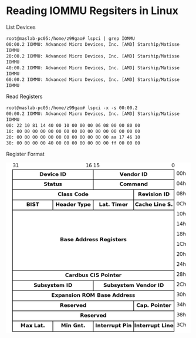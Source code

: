 # Reading IOMMU Regsiters in Linux
List Devices
```shell
root@maslab-pc05:/home/z99gao# lspci | grep IOMMU
00:00.2 IOMMU: Advanced Micro Devices, Inc. [AMD] Starship/Matisse IOMMU
20:00.2 IOMMU: Advanced Micro Devices, Inc. [AMD] Starship/Matisse IOMMU
40:00.2 IOMMU: Advanced Micro Devices, Inc. [AMD] Starship/Matisse IOMMU
60:00.2 IOMMU: Advanced Micro Devices, Inc. [AMD] Starship/Matisse IOMMU
```
Read Registers
```shell
root@maslab-pc05:/home/z99gao# lspci -x -s 00:00.2
00:00.2 IOMMU: Advanced Micro Devices, Inc. [AMD] Starship/Matisse IOMMU
00: 22 10 81 14 40 00 10 00 00 00 06 08 00 00 80 00
10: 00 00 00 00 00 00 00 00 00 00 00 00 00 00 00 00
20: 00 00 00 00 00 00 00 00 00 00 00 00 aa 17 46 10
30: 00 00 00 00 40 00 00 00 00 00 00 00 ff 00 00 00
```
Register Format

<img src="PCI_config_space.png">